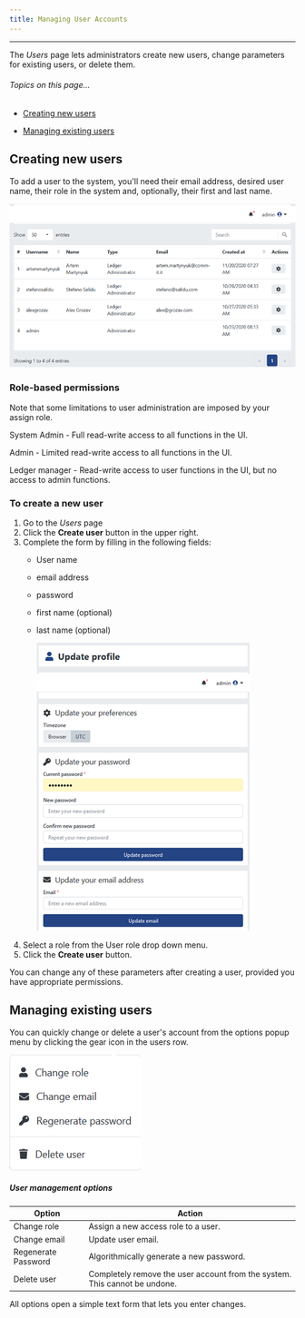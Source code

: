 ```yaml
---
title: Managing User Accounts
---
```


-------
The *Users* page lets administrators create new users, change parameters for existing users, or delete them.

###### _Topics on this page..._

- [Creating new users](help/user-management#creating-new-users)

- [Managing existing users](help/user-management#managing-existing-users)

## Creating new users

To add a user to the system, you'll need their email address, desired user name, their role in the system and, optionally, their first and last name.

<v-img src="/alt_usradmin_plain.png" alt="" align="left"></v-img>

![](assets\images\alt_usradmin_plain.png)

### Role-based permissions

Note that some limitations to user administration are imposed by your assign role.

System Admin - Full read-write access to all functions in the UI.

Admin  - Limited read-write access to all functions in the UI.

Ledger manager  - Read-write access to user functions in the UI, but no access to admin functions.

### To create a new user  

1. Go to the *Users* page 
2. Click the **Create user** button in the upper right.
3. Complete the form by filling in the following fields:
   - User name
   
   - email address
   
   - password
   
   - first name (optional)
   
   - last name (optional)
     <v-img src="/alt_updprofile_dlog.png" alt="" align="left"></v-img>
     
     ![](assets\images\alt_updprofile_dlog.png)
4. Select a role from the User role drop down menu.
5. Click the **Create user** button.

You can change any of these parameters after creating a user, provided you have appropriate permissions.

## Managing existing users

You can quickly change or delete a user's account from the options popup menu by clicking the gear icon in the users row. 

<v-img src="/alt_usradmin_menu.png" alt="" align="left"></v-img>
![](assets\images\alt_usradmin_menu.png)

##### User management options 

| Option              | Action                                                       |
| ------------------- | ------------------------------------------------------------ |
| Change role         | Assign a new access role to a user.                          |
| Change email        | Update user email.                                           |
| Regenerate Password | Algorithmically generate a new password.                     |
| Delete user         | Completely remove the user account from the system. This cannot be undone. |

All options open a simple text form that lets you enter changes. 

<prev-next class="_margin-top-1" :prev="{ url: '/use-audit-reports, lable: 'Audit Reports' }" next="{ url: '/messages', lable: 'Messages and Notifications' }"></prev-next>